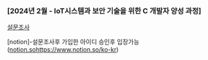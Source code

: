 ### [2024년 2월 - IoT시스템과 보안 기술을 위한 C 개발자 양성 과정]

[설문조사](https://docs.google.com/forms/d/e/1FAIpQLSc5p7yarNeZ__DOZd2TmnhilWYcBPIfEd4LPCmEbpplQPyNaQ/viewform?usp=sf_link)

[notion]-설문조사후 가입한 아이디 승인후 입장가능([notion.so](https://www.notion.so/ko-kr)https://www.notion.so/ko-kr)




